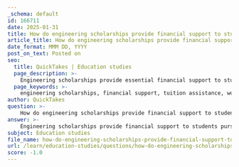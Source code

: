 ```yaml
---
_schema: default
id: 166711
date: 2025-01-31
title: How do engineering scholarships provide financial support to students?
article_title: How do engineering scholarships provide financial support to students?
date_format: MMM DD, YYYY
post_on_text: Posted on
seo:
  title: QuickTakes | Education studies
  page_description: >-
    Engineering scholarships provide essential financial support to students pursuing degrees in engineering by alleviating educational costs, encouraging careers in the profession, and promoting diversity among underrepresented groups.
  page_keywords: >-
    engineering scholarships, financial support, tuition assistance, workforce diversity, academic merit, financial need, engineering organizations, underrepresented groups, application process, inclusivity, career encouragement, educational costs
author: QuickTakes
question: >-
    How do engineering scholarships provide financial support to students?
answer: >-
    Engineering scholarships provide financial support to students pursuing degrees in engineering fields in several ways:\n\n1. **Reduction of Educational Costs**: Engineering scholarships help alleviate the financial burden of tuition and related expenses, making higher education more accessible. This is particularly important in engineering, where the cost of education can be significant.\n\n2. **Encouragement to Enter the Profession**: By offering financial incentives, scholarships encourage students to pursue careers in engineering. This is crucial for addressing workforce shortages in the engineering sector and promoting diversity within the field.\n\n3. **Criteria for Awards**: Scholarships may be awarded based on various criteria, including academic merit, financial need, or specific involvement in engineering organizations. For instance, organizations like the National Society of Professional Engineers (NSPE) and the Society of Women Engineers (SWE) offer scholarships that may require membership or participation in specific programs.\n\n4. **Diverse Opportunities**: Scholarships can vary widely in terms of eligibility and award amounts. For example, SWE disbursed over $1,200,000 in scholarships in 2021, supporting students who identify as female and are pursuing ABET-accredited programs in engineering and technology.\n\n5. **Application Process**: The application process for these scholarships typically involves researching available opportunities, submitting an online application, and providing necessary documentation such as transcripts and recommendation letters. Some scholarships allow for a single application to be considered for multiple awards.\n\n6. **Support for Specific Groups**: Certain scholarships are designed to support underrepresented groups in engineering, such as women and veterans, thereby promoting inclusivity in the engineering profession.\n\nIn summary, engineering scholarships play a vital role in supporting students financially, encouraging them to pursue engineering careers, and fostering diversity within the field.
subject: Education studies
file_name: how-do-engineering-scholarships-provide-financial-support-to-students.md
url: /learn/education-studies/questions/how-do-engineering-scholarships-provide-financial-support-to-students
score: -1.0
---
```


&nbsp;